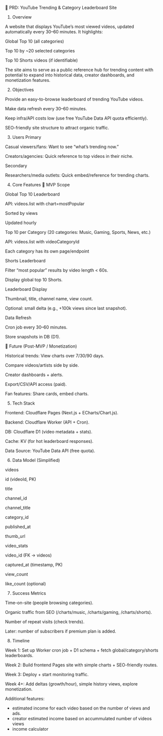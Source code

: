 📄 PRD: YouTube Trending & Category Leaderboard Site
1. Overview

A website that displays YouTube’s most viewed videos, updated automatically every 30–60 minutes.
It highlights:

Global Top 10 (all categories)

Top 10 by ~20 selected categories

Top 10 Shorts videos (if identifiable)

The site aims to serve as a public reference hub for trending content with potential to expand into historical data, creator dashboards, and monetization features.

2. Objectives

Provide an easy-to-browse leaderboard of trending YouTube videos.

Make data refresh every 30–60 minutes.

Keep infra/API costs low (use free YouTube Data API quota efficiently).

SEO-friendly site structure to attract organic traffic.

3. Users
Primary

Casual viewers/fans: Want to see “what’s trending now.”

Creators/agencies: Quick reference to top videos in their niche.

Secondary

Researchers/media outlets: Quick embed/reference for trending charts.

4. Core Features
🎯 MVP Scope

Global Top 10 Leaderboard

API: videos.list with chart=mostPopular

Sorted by views

Updated hourly

Top 10 per Category (20 categories: Music, Gaming, Sports, News, etc.)

API: videos.list with videoCategoryId

Each category has its own page/endpoint

Shorts Leaderboard

Filter “most popular” results by video length < 60s.

Display global top 10 Shorts.

Leaderboard Display

Thumbnail, title, channel name, view count.

Optional: small delta (e.g., +100k views since last snapshot).

Data Refresh

Cron job every 30–60 minutes.

Store snapshots in DB (D1).

🚀 Future (Post-MVP / Monetization)

Historical trends: View charts over 7/30/90 days.

Compare videos/artists side by side.

Creator dashboards + alerts.

Export/CSV/API access (paid).

Fan features: Share cards, embed charts.

5. Tech Stack

Frontend: Cloudflare Pages (Next.js + ECharts/Chart.js).

Backend: Cloudflare Worker (API + Cron).

DB: Cloudflare D1 (video metadata + stats).

Cache: KV (for hot leaderboard responses).

Data Source: YouTube Data API (free quota).

6. Data Model (Simplified)

videos

id (videoId, PK)

title

channel_id

channel_title

category_id

published_at

thumb_url

video_stats

video_id (FK → videos)

captured_at (timestamp, PK)

view_count

like_count (optional)

7. Success Metrics

Time-on-site (people browsing categories).

Organic traffic from SEO (/charts/music, /charts/gaming, /charts/shorts).

Number of repeat visits (check trends).

Later: number of subscribers if premium plan is added.

8. Timeline

Week 1: Set up Worker cron job + D1 schema + fetch global/category/shorts leaderboards.

Week 2: Build frontend Pages site with simple charts + SEO-friendly routes.

Week 3: Deploy + start monitoring traffic.

Week 4+: Add deltas (growth/hour), simple history views, explore monetization.

Additional features:
- estimated income for each video based on the number of views and ads. 
- creator estimated income based on accummulated number of videos views
- income calculator
